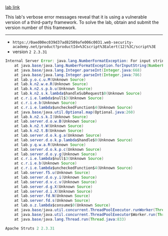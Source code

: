 [lab link](https://portswigger.net/web-security/information-disclosure/exploiting/lab-infoleak-in-error-messages)

This lab's verbose error messages reveal that it is using a vulnerable version of a third-party framework. To solve the lab, obtain and submit the version number of this framework.

---

- `https://0aed00ec039d37ad82509afe006c0031.web-security-academy.net/product?productId=%3Cscript%3Ealert(12)%3C/script%3E`
- version `2 2.3.31`

```java
Internal Server Error: java.lang.NumberFormatException: For input string: "<script>alert(12)</script>"
	at java.base/java.lang.NumberFormatException.forInputString(NumberFormatException.java:67)
	at java.base/java.lang.Integer.parseInt(Integer.java:668)
	at java.base/java.lang.Integer.parseInt(Integer.java:786)
	at lab.y.o.c.u.M(Unknown Source)
	at lab.k.n2.w.e.R(Unknown Source)
	at lab.k.n2.s.p.b.u(Unknown Source)
	at lab.k.n2.s.k.lambda$handleSubRequest$0(Unknown Source)
	at c.r.i.e.lambda$null$3(Unknown Source)
	at c.r.i.e.b(Unknown Source)
	at c.r.i.e.lambda$uncheckedFunction$4(Unknown Source)
	at java.base/java.util.Optional.map(Optional.java:260)
	at lab.k.n2.s.k.I(Unknown Source)
	at lab.server.d.o.w.B(Unknown Source)
	at lab.k.n2.t.W(Unknown Source)
	at lab.k.n2.t.B(Unknown Source)
	at lab.server.d.o.k.g.a(Unknown Source)
	at lab.server.d.o.k.p.lambda$handle$0(Unknown Source)
	at lab.y.q.w.a.R(Unknown Source)
	at lab.server.d.o.k.p.c(Unknown Source)
	at lab.server.d.o.y.g(Unknown Source)
	at c.r.i.e.lambda$null$3(Unknown Source)
	at c.r.i.e.b(Unknown Source)
	at c.r.i.e.lambda$uncheckedFunction$4(Unknown Source)
	at lab.server.f5.u(Unknown Source)
	at lab.server.d.o.y.i(Unknown Source)
	at lab.server.d.v.c.v(Unknown Source)
	at lab.server.d.g.X(Unknown Source)
	at lab.server.d.i.X(Unknown Source)
	at lab.server.fd.N(Unknown Source)
	at lab.server.fd.s(Unknown Source)
	at lab.o.z.lambda$consume$0(Unknown Source)
	at java.base/java.util.concurrent.ThreadPoolExecutor.runWorker(ThreadPoolExecutor.java:1136)
	at java.base/java.util.concurrent.ThreadPoolExecutor$Worker.run(ThreadPoolExecutor.java:635)
	at java.base/java.lang.Thread.run(Thread.java:833)

Apache Struts 2 2.3.31
```